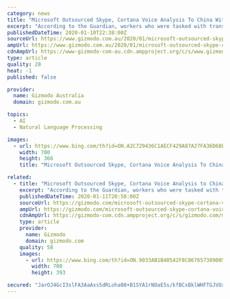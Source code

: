 ```yaml
---
category: news
title: "Microsoft Outsourced Skype, Cortana Voice Analysis To China With Virtually No Security In Place: Report"
excerpt: "According to the Guardian, workers who were tasked with transcribing and vetting these clips in order to improve Microsoft’s voice-recognition technology were given no cybersecurity support to keep the recordings from theft or seizure by governments. A contractor on the project, who was based out of Beijing, told the paper that new hires ..."
publishedDateTime: 2020-01-10T22:38:00Z
sourceUrl: https://www.gizmodo.com.au/2020/01/microsoft-outsourced-skype-cortana-voice-analysis-to-china-with-virtually-no-security-in-place-report/
ampUrl: https://www.gizmodo.com.au/2020/01/microsoft-outsourced-skype-cortana-voice-analysis-to-china-with-virtually-no-security-in-place-report/amp
cdnAmpUrl: https://www-gizmodo-com-au.cdn.ampproject.org/c/s/www.gizmodo.com.au/2020/01/microsoft-outsourced-skype-cortana-voice-analysis-to-china-with-virtually-no-security-in-place-report/amp
type: article
quality: 28
heat: -1
published: false

provider:
  name: Gizmodo Australia
  domain: gizmodo.com.au

topics:
  - AI
  - Natural Language Processing

images:
  - url: https://www.bing.com/th?id=ON.A2C729436C1AECF429A87A27FA36D68E
    width: 700
    height: 366
    title: "Microsoft Outsourced Skype, Cortana Voice Analysis To China With Virtually No Security In Place: Report"

related:
  - title: "Microsoft Outsourced Skype, Cortana Voice Analysis to China With Virtually No Security in Place: Report"
    excerpt: "According to the Guardian, workers who were tasked with transcribing and vetting these clips in order to improve Microsoft’s voice-recognition technology were given no cybersecurity support to keep the recordings from theft or seizure by governments. A contractor on the project, who was based out of Beijing, told the paper that new hires ..."
    publishedDateTime: 2020-01-11T20:58:00Z
    sourceUrl: https://gizmodo.com/microsoft-outsourced-skype-cortana-voice-analysis-to-c-1840935163
    ampUrl: https://gizmodo.com/microsoft-outsourced-skype-cortana-voice-analysis-to-c-1840935163/amp
    cdnAmpUrl: https://gizmodo-com.cdn.ampproject.org/c/s/gizmodo.com/microsoft-outsourced-skype-cortana-voice-analysis-to-c-1840935163/amp
    type: article
    provider:
      name: Gizmodo
      domain: gizmodo.com
    quality: 58
    images:
      - url: https://www.bing.com/th?id=ON.9033AB1B40542F8C867657389005CA86
        width: 700
        height: 393

secured: "JarOJ4GcI3slFA3AaAxs5dRLoha08+B1SYA1rNOaE5s/kfBCxBklWHFTGJVUx6jPSPBemhXxtbnUKfSxA+COd6DqMPZ5g9Wy2qVTyZnC5V5Fc9W7WODKtNcJ++xTFZm/PVFyD+kIzpidai3CQlavYvp2ZyiXKWpNo7O7lFcTUInt/SfaEsX/7E5baVTvyvxbRFIrrMDB96eZlHVLva+aoGi5dY3v4MesAjpj7YSlvGguVtnGzakERnQpre2KYORxBIKmAvYBfEsKLbW1HKhLYQ==;QHT9pBAOkkkQ8qTE/BsVvg=="
---
```



